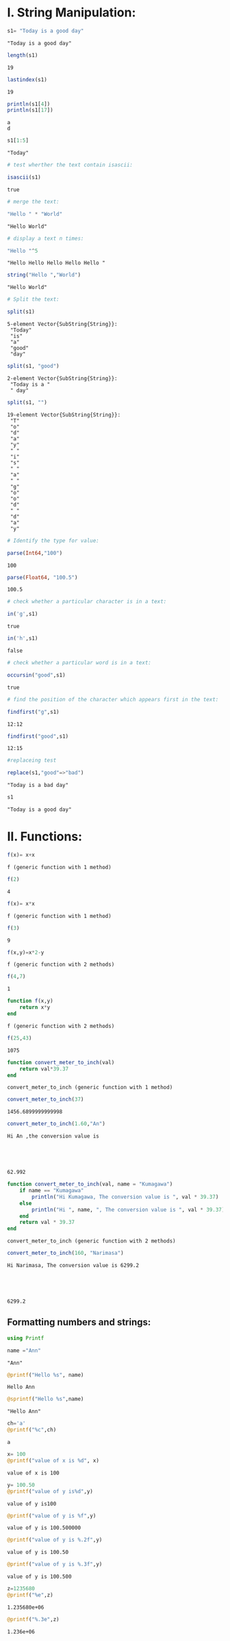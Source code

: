 # I. String Manipulation:


```julia
s1= "Today is a good day"
```




    "Today is a good day"




```julia
length(s1)
```




    19




```julia
lastindex(s1)
```




    19




```julia
println(s1[4])
println(s1[17])
```

    a
    d



```julia
s1[1:5]
```




    "Today"




```julia
# test wherther the text contain isascii:
```


```julia
isascii(s1)
```




    true




```julia
# merge the text:
```


```julia
"Hello " * "World" 
```




    "Hello World"




```julia
# display a text n times:
```


```julia
"Hello "^5
```




    "Hello Hello Hello Hello Hello "




```julia
string("Hello ","World")
```




    "Hello World"




```julia
# Split the text:
```


```julia
split(s1)
```




    5-element Vector{SubString{String}}:
     "Today"
     "is"
     "a"
     "good"
     "day"




```julia
split(s1, "good")
```




    2-element Vector{SubString{String}}:
     "Today is a "
     " day"




```julia
split(s1, "")
```




    19-element Vector{SubString{String}}:
     "T"
     "o"
     "d"
     "a"
     "y"
     " "
     "i"
     "s"
     " "
     "a"
     " "
     "g"
     "o"
     "o"
     "d"
     " "
     "d"
     "a"
     "y"




```julia
# Identify the type for value:
```


```julia
parse(Int64,"100")
```




    100




```julia
parse(Float64, "100.5")
```




    100.5




```julia
# check whether a particular character is in a text:
```


```julia
in('g',s1)
```




    true




```julia
in('h',s1)
```




    false




```julia
# check whether a particular word is in a text:
```


```julia
occursin("good",s1)
```




    true




```julia
# find the position of the character which appears first in the text:
```


```julia
findfirst("g",s1)
```




    12:12




```julia
findfirst("good",s1)
```




    12:15




```julia
#replaceing test
```


```julia
replace(s1,"good"=>"bad")
```




    "Today is a bad day"




```julia
s1
```




    "Today is a good day"



# II. Functions:


```julia
f(x)= x+x
```




    f (generic function with 1 method)




```julia
f(2)
```




    4




```julia
f(x)= x*x
```




    f (generic function with 1 method)




```julia
f(3)
```




    9




```julia
f(x,y)=x*2-y
```




    f (generic function with 2 methods)




```julia
f(4,7)
```




    1




```julia
function f(x,y)
    return x*y
end
```




    f (generic function with 2 methods)




```julia
f(25,43)
```




    1075




```julia
function convert_meter_to_inch(val)
    return val*39.37
end
```




    convert_meter_to_inch (generic function with 1 method)




```julia
convert_meter_to_inch(37)
```




    1456.6899999999998




```julia
convert_meter_to_inch(1.60,"An")
```

    Hi An ,the conversion value is 





    62.992




```julia
function convert_meter_to_inch(val, name = "Kumagawa")
    if name == "Kumagawa"
        println("Hi Kumagawa, The conversion value is ", val * 39.37)
    else
        println("Hi ", name, ", The conversion value is ", val * 39.37)
    end
    return val * 39.37
end

```




    convert_meter_to_inch (generic function with 2 methods)




```julia
convert_meter_to_inch(160, "Narimasa")
```

    Hi Narimasa, The conversion value is 6299.2





    6299.2



## Formatting numbers and strings:


```julia
using Printf
```


```julia
name ="Ann"
```




    "Ann"




```julia
@printf("Hello %s", name)
```

    Hello Ann


```julia
@sprintf("Hello %s",name)
```




    "Hello Ann"




```julia
ch='a'
@printf("%c",ch)
```

    a


```julia
x= 100
@printf("value of x is %d", x)
```

    value of x is 100


```julia
y= 100.50
@printf("value of y is%d",y)

```

    value of y is100


```julia
@printf("value of y is %f",y)
```

    value of y is 100.500000


```julia
@printf("value of y is %.2f",y)
```

    value of y is 100.50


```julia
@printf("value of y is %.3f",y)
```

    value of y is 100.500


```julia
z=1235680
@printf("%e",z)
```

    1.235680e+06


```julia
@printf("%.3e",z)
```

    1.236e+06


```julia

```
